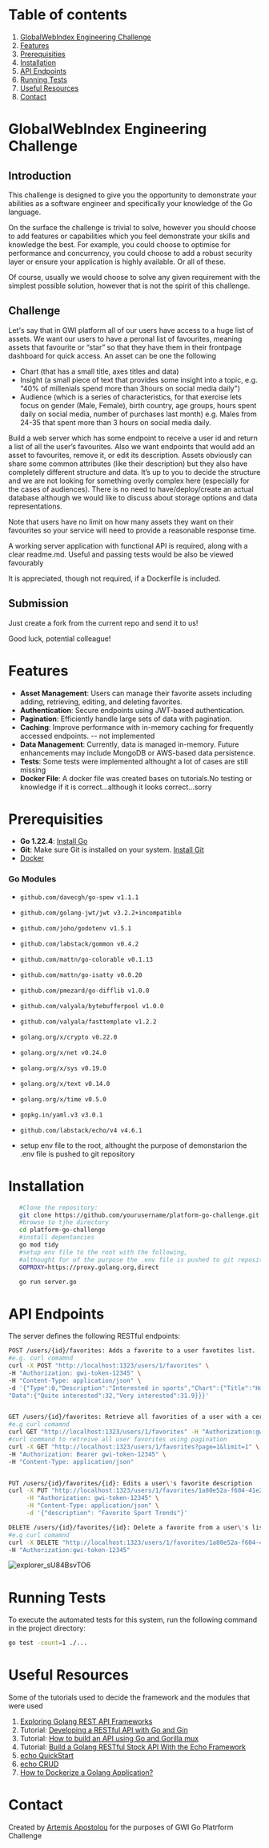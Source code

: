 # Table of contents

 1. [GlobalWebIndex Engineering Challenge](#globalwebindex-engineering-challenge)
 2. [Features](#features)
 3. [Prerequisities](#prerequisities)
 4. [Installation](#Installation)
 5. [API Endpoints](#api-endpoints)
 6. [Running Tests](#running-tests)
 7. [Useful Resources](#useful-resources)
 8. [Contact](#contact)


# GlobalWebIndex Engineering Challenge

## Introduction

This challenge is designed to give you the opportunity to demonstrate your abilities as a software engineer and specifically your knowledge of the Go language.

On the surface the challenge is trivial to solve, however you should choose to add features or capabilities which you feel demonstrate your skills and knowledge the best. For example, you could choose to optimise for performance and concurrency, you could choose to add a robust security layer or ensure your application is highly available. Or all of these.

Of course, usually we would choose to solve any given requirement with the simplest possible solution, however that is not the spirit of this challenge.

## Challenge

Let's say that in GWI platform all of our users have access to a huge list of assets. We want our users to have a peronal list of favourites, meaning assets that favourite or “star” so that they have them in their frontpage dashboard for quick access. An asset can be one the following
* Chart (that has a small title, axes titles and data)
* Insight (a small piece of text that provides some insight into a topic, e.g. "40% of millenials spend more than 3hours on social media daily")
* Audience (which is a series of characteristics, for that exercise lets focus on gender (Male, Female), birth country, age groups, hours spent daily on social media, number of purchases last month)
e.g. Males from 24-35 that spent more than 3 hours on social media daily.

Build a web server which has some endpoint to receive a user id and return a list of all the user’s favourites. Also we want endpoints that would add an asset to favourites, remove it, or edit its description. Assets obviously can share some common attributes (like their description) but they also have completely different structure and data. It’s up to you to decide the structure and we are not looking for something overly complex here (especially for the cases of audiences). There is no need to have/deploy/create an actual database although we would like to discuss about storage options and data representations.

Note that users have no limit on how many assets they want on their favourites so your service will need to provide a reasonable response time.

A working server application with functional API is required, along with a clear readme.md. Useful and passing tests would be also be viewed favourably

It is appreciated, though not required, if a Dockerfile is included.

## Submission

Just create a fork from the current repo and send it to us!

Good luck, potential colleague!


# Features
- **Asset Management**: Users can manage their favorite assets including adding, retrieving, editing, and deleting favorites.
- **Authentication**: Secure endpoints using JWT-based authentication.
- **Pagination**: Efficiently handle large sets of data with pagination.
- **Caching**: Improve performance with in-memory caching for frequently accessed endpoints.  -- not implemented
- **Data Management**: Currently, data is managed in-memory. Future enhancements may include MongoDB or AWS-based data persistence.
- **Tests**: Some tests were implemented althought a lot of cases are still missing
- **Docker File**: A docker file was created bases on tutorials.No testing or knowledge if it is correct...although it looks correct...sorry


# Prerequisities
- **Go 1.22.4**: [Install Go](https://golang.org/doc/install)
- **Git**: Make sure Git is installed on your system. [Install Git](https://git-scm.com/book/en/v2/Getting-Started-Installing-Git)
- [Docker](https://www.docker.com/)  

### Go Modules
- `github.com/davecgh/go-spew v1.1.1`
- `github.com/golang-jwt/jwt v3.2.2+incompatible`
- `github.com/joho/godotenv v1.5.1`
- `github.com/labstack/gommon v0.4.2`
- `github.com/mattn/go-colorable v0.1.13`
- `github.com/mattn/go-isatty v0.0.20`
- `github.com/pmezard/go-difflib v1.0.0`
- `github.com/valyala/bytebufferpool v1.0.0`
- `github.com/valyala/fasttemplate v1.2.2`
- `golang.org/x/crypto v0.22.0`
- `golang.org/x/net v0.24.0`
- `golang.org/x/sys v0.19.0`
- `golang.org/x/text v0.14.0`
- `golang.org/x/time v0.5.0`
- `gopkg.in/yaml.v3 v3.0.1`
- `github.com/labstack/echo/v4 v4.6.1`

 - setup env file to the root, althought the purpose of demonstarion the .env file is pushed to git repository


# Installation

``` bash
   #Clone the repository: 
   git clone https://github.com/yourusername/platform-go-challenge.git
   #browse to tjhe directory
   cd platform-go-challenge
   #install depentancies
   go mod tidy
   #setup env file to the root with the following, 
   #althought for of the purpose the .env file is pushed to git repository
   GOPROXY=https://proxy.golang.org,direct

   go run server.go
```

# API Endpoints

The server defines the following RESTful endpoints:
``` bash
POST /users/{id}/favorites: Adds a favorite to a user favotites list.
#e.g. curl comamnd 
curl -X POST "http://localhost:1323/users/1/favorites" \
-H "Authorization: gwi-token-12345" \
-H "Content-Type: application/json" \
-d '{"Type":0,"Description":"Interested in sports","Chart":{"Title":"How interested are you in Sports?","XAxis":"Interest","YAxis":"Amount",
"Data":{"Quite interested":32,"Very interested":31.9}}}'


GET /users/{id}/favorites: Retrieve all favorities of a user with a certain id.
#e.g curl comamnd 
curl GET "http://localhost:1323/users/1/favorites" -H "Authorization:gwi-token-12345"
#curl command to retreive all user favorites using pagination
curl -X GET "http://localhost:1323/users/1/favorites?page=1&limit=1" \
-H "Authorization: Bearer gwi-token-12345" \
-H "Content-Type: application/json"


PUT /users/{id}/favorites/{id}: Edits a user\'s favorite description 
curl -X PUT "http://localhost:1323/users/1/favorites/1a80e52a-f604-41e2-9aa2-4fd0f732e649" \
     -H "Authorization: gwi-token-12345" \
     -H "Content-Type: application/json" \
     -d '{"description": "Favorite Sport Trends"}'

DELETE /users/{id}/favorites/{id}: Delete a favorite from a user\'s list.
#e.g curl comamnd
curl -X DELETE "http://localhost:1323/users/1/favorites/1a80e52a-f604-41e2-9aa2-4fd0f732e649" \
-H "Authorization:gwi-token-12345"
```

![explorer_sU84BsvTO6](https://github.com/artemis13/platform-go-challenge/assets/4024511/73911c80-1bf6-4177-bced-d51afa102f79)

# Running Tests

To execute the automated tests for this system, run the following command in the project directory:
``` bash
go test -count=1 ./...
```
# Useful Resources
Some of the tutorials used to decide the framework and the modules that were used

1. [Exploring Golang REST API Frameworks](https://dev.to/xngwng/top-5-go-rest-api-frameworks-k0e)
2. Tutorial: [Developing a RESTful API with Go and Gin](https://go.dev/doc/tutorial/web-service-gin)
3. Tutorial: [How to build an API using Go and Gorilla mux](https://dev.to/envitab/how-to-build-an-api-using-go-ffk)
4. Tutorial: [Build a Golang RESTful Stock API With the Echo Framework](https://betterprogramming.pub/intro-77f65f73f6d3)
5. [echo QuickStart](https://echo.labstack.com/docs/quick-start)
6. [echo CRUD](https://echo.labstack.com/docs/cookbook/crud)
7. [How to Dockerize a Golang Application?](https://www.geeksforgeeks.org/how-to-dockerize-a-golang-application/)

# Contact

Created by [Artemis Apostolou](https://github.com/artemis13) for the purposes of GWI Go Platrform Challenge
